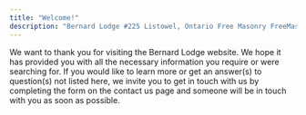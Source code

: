 ```yaml
---
title: "Welcome!"
description: "Bernard Lodge #225 Listowel, Ontario Free Masonry FreeMasons"
---
```


We want to thank you for visiting the Bernard Lodge website. We hope it has provided you with all the necessary information you require or were searching for. If you would like to learn more or get an answer(s) to question(s) not listed here, we invite you to get in touch with us by completing the form on the contact us page and someone will be in touch with you as soon as possible.


